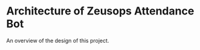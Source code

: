 # Architecture of Zeusops Attendance Bot

An overview of the design of this project.

<!-- This file is proper Markdown, thanks to myst_parser extension -->
